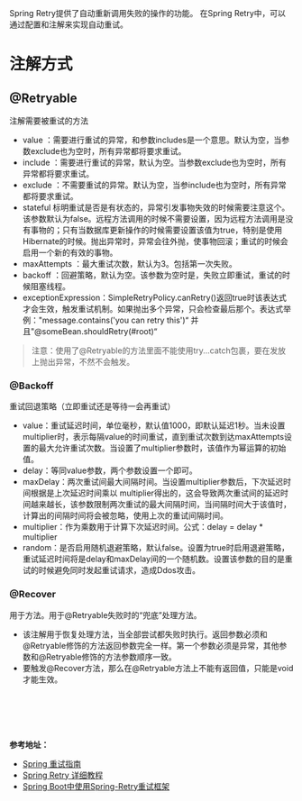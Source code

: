 Spring Retry提供了自动重新调用失败的操作的功能。 在Spring Retry中，可以通过配置和注解来实现自动重试。

# 注解方式

## @Retryable

注解需要被重试的方法

* value ：需要进行重试的异常，和参数includes是一个意思。默认为空，当参数exclude也为空时，所有异常都将要求重试。
* include ：需要进行重试的异常，默认为空。当参数exclude也为空时，所有异常都将要求重试。
* exclude ：不需要重试的异常。默认为空，当参include也为空时，所有异常都将要求重试。
* stateful 标明重试是否是有状态的，异常引发事物失效的时候需要注意这个。该参数默认为false。远程方法调用的时候不需要设置，因为远程方法调用是没有事物的；只有当数据库更新操作的时候需要设置该值为true，特别是使用Hibernate的时候。抛出异常时，异常会往外抛，使事物回滚；重试的时候会启用一个新的有效的事物。
* maxAttempts ：最大重试次数，默认为3。包括第一次失败。
* backoff ：回避策略，默认为空。该参数为空时是，失败立即重试，重试的时候阻塞线程。
* exceptionExpression：SimpleRetryPolicy.canRetry()返回true时该表达式才会生效，触发重试机制。如果抛出多个异常，只会检查最后那个。表达式举例："message.contains('you can retry this')“ 并且"@someBean.shouldRetry(#root)“

> 注意：使用了@Retryable的方法里面不能使用try...catch包裹，要在发放上抛出异常，不然不会触发。

### @Backoff

重试回退策略（立即重试还是等待一会再重试）

* value：重试延迟时间，单位毫秒，默认值1000，即默认延迟1秒。当未设置multiplier时，表示每隔value的时间重试，直到重试次数到达maxAttempts设置的最大允许重试次数。当设置了multiplier参数时，该值作为幂运算的初始值。
* delay：等同value参数，两个参数设置一个即可。
* maxDelay：两次重试间最大间隔时间。当设置multiplier参数后，下次延迟时间根据是上次延迟时间乘以 multiplier得出的，这会导致两次重试间的延迟时间越来越长，该参数限制两次重试的最大间隔时间，当间隔时间大于该值时，计算出的间隔时间将会被忽略，使用上次的重试间隔时间。
* multiplier：作为乘数用于计算下次延迟时间。公式：delay = delay * multiplier
* random：是否启用随机退避策略，默认false。设置为true时启用退避策略，重试延迟时间将是delay和maxDelay间的一个随机数。设置该参数的目的是重试的时候避免同时发起重试请求，造成Ddos攻击。

### @Recover

用于方法。用于@Retryable失败时的“兜底”处理方法。

* 该注解用于恢复处理方法，当全部尝试都失败时执行。返回参数必须和@Retryable修饰的方法返回参数完全一样。第一个参数必须是异常，其他参数和@Retryable修饰的方法参数顺序一致。
* 要触发@Recover方法，那么在@Retryable方法上不能有返回值，只能是void才能生效。


<br>
<br>
<br>
<br>

**参考地址：**

* [Spring 重试指南](https://www.baeldung.com/spring-retry)
* [Spring Retry 详细教程](https://www.jianshu.com/p/702fd5f3adf2)
* [Spring Boot中使用Spring-Retry重试框架](https://blog.csdn.net/cckevincyh/article/details/112347200)